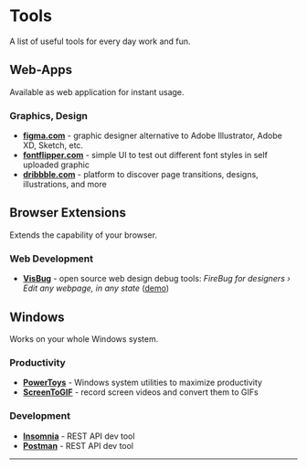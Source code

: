 # Tools

A list of useful tools for every day work and fun.

## Web-Apps

Available as web application for instant usage.

### Graphics, Design

- **[figma.com][3]** - graphic designer alternative to Adobe Illustrator, Adobe XD, Sketch, etc.
- **[fontflipper.com][4]** - simple UI to test out different font styles in self uploaded graphic
- **[dribbble.com][9]** - platform to discover page transitions, designs, illustrations, and more

## Browser Extensions

Extends the capability of your browser.

### Web Development

- **[VisBug][5]** - open source web design debug tools: *FireBug for designers › Edit any webpage, in any state* ([demo][6])

## Windows

Works on your whole Windows system.

### Productivity

- **[PowerToys][1]** - Windows system utilities to maximize productivity
- **[ScreenToGIF][2]** - record screen videos and convert them to GIFs

### Development

- **[Insomnia][7]** - REST API dev tool
- **[Postman][8]** - REST API dev tool

---

  [1]: https://github.com/microsoft/PowerToys/releases/latest/
  [2]: https://www.screentogif.com/
  [3]: https://www.figma.com/
  [4]: https://fontflipper.com/
  [5]: https://github.com/GoogleChromeLabs/ProjectVisBug
  [6]: https://visbug.web.app/
  [7]: https://insomnia.rest/
  [8]: https://postman.com/
  [9]: https://dribbble.com/